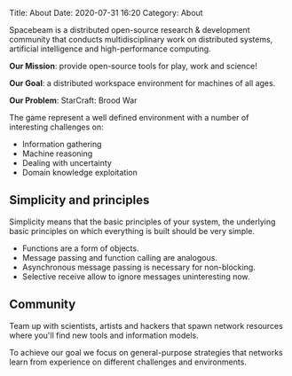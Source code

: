 Title: About 
Date: 2020-07-31 16:20
Category: About

Spacebeam is a distributed open-source research & development community that conducts multidisciplinary work on distributed systems, artificial intelligence and high-performance computing.

**Our Mission**: provide open-source tools for play, work and science!

**Our Goal**: a distributed workspace environment for machines of all ages.

**Our Problem**: StarCraft: Brood War

The game represent a well defined environment with a number of interesting challenges on:

- Information gathering
- Machine reasoning 
- Dealing with uncertainty
- Domain knowledge exploitation

## Simplicity and principles
Simplicity means that the basic principles of your system, the underlying basic principles on which everything is built should be very simple.

- Functions are a form of objects.
- Message passing and function calling are analogous.
- Asynchronous message passing is necessary for non-blocking.
- Selective receive allow to ignore messages uninteresting now.

## Community
Team up with scientists, artists and hackers that spawn network resources where you'll find new tools and information models.

To achieve our goal we focus on general-purpose strategies that networks learn from experience on different challenges and environments.
